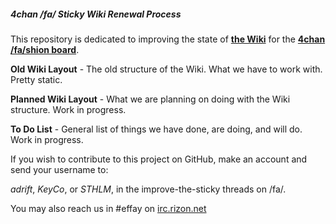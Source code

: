 ##### 4chan /fa/ Sticky Wiki Renewal Process

This repository is dedicated to improving the state of [**the Wiki**](http://tuxbell.com/index.php/Main_Page) for the
[**4chan /fa/shion board**](http://4chan.org/fa/catalog).

**Old Wiki Layout** - The old structure of the Wiki. What we have to work with. Pretty static.

**Planned Wiki Layout** - What we are planning on doing with the Wiki structure. Work in progress.

**To Do List** - General list of things we have done, are doing, and will do. Work in progress.

If you wish to contribute to this project on GitHub, make an account and send your username to:

*adrift*, *KeyCo*, or *STHLM*, in the improve-the-sticky threads on /fa/.

You may also reach us in #effay on [irc.rizon.net](https://www.rizon.net/chat)

